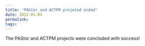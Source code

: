 ```yaml
---
title: 'PAStor and ACTPM projeted ended'
date: 2022-01-01
permalink:
tags:
---
```


The PAStor and ACTPM projects were concluded with success!
